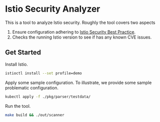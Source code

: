 # Istio Security Analyzer

This is a tool to analyze Istio security. Roughly the tool covers two aspects

1. Ensure configuration adhering to [Istio Security Best Practice](https://istio.io/latest/docs/ops/best-practices/security).
1. Checks the running Istio version to see if has any known CVE issues.

## Get Started

Install Istio.

```sh
istioctl install --set profile=demo
```

Apply some sample configuration. To illustrate, we provide some sample problematic configuration.

```sh
kubectl apply -f ./pkg/parser/testdata/
```

Run the tool.

```sh
make build && ./out/scanner
```
